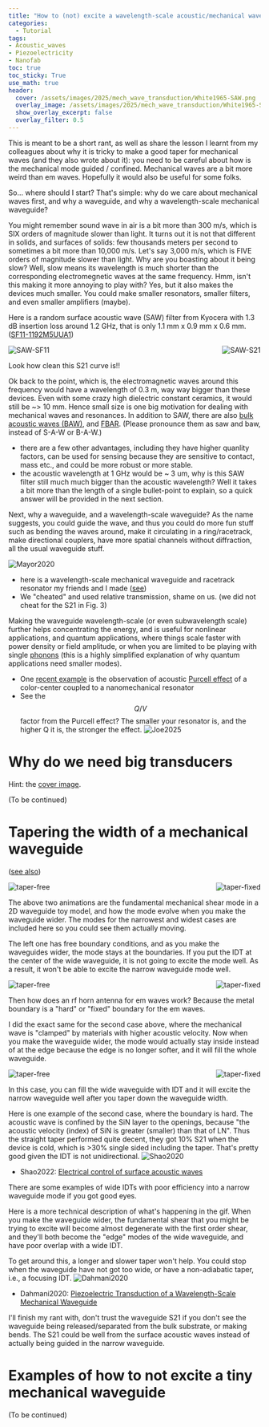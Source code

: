 ```yaml
---
title: "How to (not) excite a wavelength-scale acoustic/mechanical waveguide"
categories:
  - Tutorial
tags:
- Acoustic_waves
- Piezoelectricity
- Nanofab
toc: true
toc_sticky: True
use_math: true
header:
  cover: /assets/images/2025/mech_wave_transduction/White1965-SAW.png
  overlay_image: /assets/images/2025/mech_wave_transduction/White1965-SAW.png
  show_overlay_excerpt: false
  overlay_filter: 0.5
---
```


This is meant to be a short rant, as well as share the lesson I learnt from my colleagues about why it is tricky to make a good taper for mechanical waves (and they also wrote about it): you need to be careful about how is the mechanical mode guided / confined. Mechanical waves are a bit more weird than em waves. Hopefully it would also be useful for some folks.

So... where should I start? That's simple: why do we care about mechanical waves first, and why a waveguide, and why a wavelength-scale mechanical waveguide?

You might remember sound wave in air is a bit more than 300 m/s, which is SIX orders of magnitude slower than light. It turns out it is not that different in solids, and surfaces of solids: few thousands meters per second to sometimes a bit more than 10,000 m/s. Let's say 3,000 m/s, which is FIVE orders of magnitude slower than light. Why are you boasting about it being slow? Well, slow means its wavelength is much shorter than the corresponding electromegnetic waves at the same frequency. Hmm, isn't this making it more annoying to play with? Yes, but it also makes the devices much smaller. You could make smaller resonators, smaller filters, and even smaller amplifiers (maybe).

Here is a random surface acoustic wave (SAW) filter from Kyocera with 1.3 dB insertion loss around 1.2 GHz, that is only 1.1 mm x 0.9 mm x 0.6 mm. ([SF11-1192M5UUA1](https://ele.kyocera.com/en/product/saw-device/saw_filters/sf11/sf11-1192m5uua1/))
<div style="display: flex; justify-content: space-between;">
    <img src="/assets/images/2025/mech_wave_transduction/SF11.png" alt="SAW-SF11" style="max-width: 48%;"/>
    <img src="/assets/images/2025/mech_wave_transduction/SF11-1192M5UUA1_DS-S21.png" alt="SAW-S21" style="max-width: 48%;"/>
</div>

Look how clean this S21 curve is!!

Ok back to the point, which is, the electromagnetic waves around this frequency would have a wavelength of 0.3 m, way way bigger than these devices. Even with some crazy high dielectric constant ceramics, it would still be ~> 10 mm. Hence small size is one big motivation for dealing with mechanical waves and resonances. In addition to SAW, there are also [bulk acoustic waves (BAW)](https://www.qorvo.com/innovation/technology/baw), and [FBAR](https://en.wikipedia.org/wiki/Thin-film_bulk_acoustic_resonator). (Please pronounce them as saw and baw, instead of S-A-W or B-A-W.)
- there are a few other advantages, including they have higher quanlity factors, can be used for sensing because they are sensitive to contact, mass etc., and could be more robust or more stable.
- the acoustic wavelength at 1 GHz would be ~ 3 um, why is this SAW filter still much much bigger than the acoustic wavelength? Well it takes a bit more than the length of a single bullet-point to explain, so a quick answer will be provided in the next section.


Next, why a waveguide, and a wavelength-scale waveguide? As the name suggests, you could guide the wave, and thus you could do more fun stuff such as bending the waves around, make it circulating in a ring/racetrack, make directional couplers, have more spatial channels without diffraction, all the usual waveguide stuff. 

![Mayor2020](/assets/images/2025/mech_wave_transduction/Mayor2020.png)
- here is a wavelength-scale mechanical waveguide and racetrack resonator my friends and I made ([see](https://ntt-research.com/wp-content/uploads/2022/09/Gigahertz-phononic-integrated-circuits-on-thin-film-lithium-niobate-on-sapphire1.pdf))
- We "cheated" and used relative transmission, shame on us. (we did not cheat for the S21 in Fig. 3)

Making the waveguide wavelength-scale (or even subwavelength scale) further helps concentrating the energy, and is useful for nonlinear applications, and quantum applications, where things scale faster with power density or field amplitude, or when you are limited to be playing with single [phonons](https://www.britannica.com/science/phonon) (this is a highly simplified explanation of why quantum applications need smaller modes).
- One [recent example](https://arxiv.org/abs/2503.09946) is the observation of acoustic [Purcell effect](https://en.wikipedia.org/wiki/Purcell_effect) of a color-center coupled to a nanomechanical resonator
- See the $$Q/V$$ factor from the Purcell effect? The smaller your resonator is, and the higher Q it is, the stronger the effect.
![Joe2025](/assets/images/2025/mech_wave_transduction/Joe2025.png)

# Why do we need big transducers

Hint: the [cover image](https://doi.org/10.1063/1.1754276).

(To be continued)


# Tapering the width of a mechanical waveguide
([see also](https://x.com/jwt0625/status/1905499644958048363))

<div style="display: flex; justify-content: space-between;">
    <img src="/assets/images/2025/mech_wave_transduction/mode_anime_free_20250327.gif" alt="taper-free" style="max-width: 48%;"/>
    <img src="/assets/images/2025/mech_wave_transduction/mode_anime_soft_fixed_20250327.gif" alt="taper-fixed" style="max-width: 48%;"/>
</div>

The above two animations are the fundamental mechanical shear mode in a 2D waveguide toy model, and how the mode evolve when you make the waveguide wider. The modes for the narrowest and widest cases are included here so you could see them actually moving.


The left one has free boundary conditions, and as you make the waveguides wider, the mode stays at the boundaries. If you put the IDT at the center of the wide waveguide, it is not going to excite the mode well. As a result, it won't be able to excite the narrow waveguide mode well.


<div style="display: flex; justify-content: space-between;">
    <img src="/assets/images/2025/mech_wave_transduction/mode1_narrow_dde_free_20250327.gif" alt="taper-free" style="max-width: 48%;"/>
    <img src="/assets/images/2025/mech_wave_transduction/mode1_wide_dde_free_20250327.gif" alt="taper-fixed" style="max-width: 48%;"/>
</div>


Then how does an rf horn antenna for em waves work? Because the metal boundary is a "hard" or "fixed" boundary for the em waves.

I did the exact same for the second case above, where the mechanical wave is "clamped" by materials with higher acoustic velocity. Now when you make the waveguide wider, the mode would actually stay inside instead of at the edge because the edge is no longer softer, and it will fill the whole waveguide.


<div style="display: flex; justify-content: space-between;">
    <img src="/assets/images/2025/mech_wave_transduction/mode1_narrow_dde_soft_fixed_20250327.gif" alt="taper-free" style="max-width: 48%;"/>
    <img src="/assets/images/2025/mech_wave_transduction/mode1_wide_dde_soft_fixed_20250327.gif" alt="taper-fixed" style="max-width: 48%;"/>
</div>



In this case, you can fill the wide waveguide with IDT and it will excite the narrow waveguide well after you taper down the waveguide width.



Here is one example of the second case, where the boundary is hard. The acoustic wave is confined by the SiN layer to the openings, because "the acoustic velocity (index) of SiN is greater (smaller) than that of LN". Thus the straight taper performed quite decent, they got 10% S21 when the device is cold, which is >30% single sided including the taper. That's pretty good given the IDT is not unidirectional.
![Shao2020](/assets/images/2025/mech_wave_transduction/Shao2022.jpeg)
- Shao2022: [Electrical control of surface acoustic waves](https://doi.org/10.1038/s41928-022-00773-3)


There are some examples of wide IDTs with poor efficiency into a narrow waveguide mode if you got good eyes.

Here is a more technical description of what's happening in the gif. When you make the waveguide wider, the fundamental shear that you might be trying to excite will become almost degenerate with the first order shear, and they'll both become the "edge" modes of the wide waveguide, and have poor overlap with a wide IDT.

To get around this, a longer and slower taper won't help. You could stop when the waveguide have not got too wide, or have a non-adiabatic taper, i.e., a focusing IDT.
![Dahmani2020](/assets/images/2025/mech_wave_transduction/Dahmani2020.png)
- Dahmani2020: [Piezoelectric Transduction of a Wavelength-Scale Mechanical Waveguide](https://doi.org/10.1103/PhysRevApplied.13.024069)


I'll finish my rant with, don't trust the waveguide S21 if you don't see the waveguide being released/separated from the bulk substrate, or making bends. The S21 could be well from the surface acoustic waves instead of actually being guided in the narrow waveguide.


# Examples of how to not excite a tiny mechanical waveguide


(To be continued)


